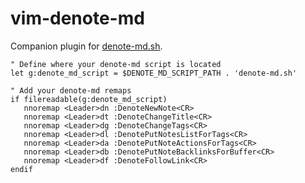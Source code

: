 # vim-denote-md

Companion plugin for [denote-md.sh](https://github.com/shuckster/denote-md).

```vim
" Define where your denote-md script is located
let g:denote_md_script = $DENOTE_MD_SCRIPT_PATH . 'denote-md.sh'

" Add your denote-md remaps
if filereadable(g:denote_md_script)
   nnoremap <Leader>dn :DenoteNewNote<CR>
   nnoremap <Leader>dt :DenoteChangeTitle<CR>
   nnoremap <Leader>dg :DenoteChangeTags<CR>
   nnoremap <Leader>dl :DenotePutNotesListForTags<CR>
   nnoremap <Leader>da :DenotePutNoteActionsForTags<CR>
   nnoremap <Leader>db :DenotePutNoteBacklinksForBuffer<CR>
   nnoremap <Leader>df :DenoteFollowLink<CR>
endif
```
